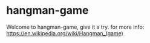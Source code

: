 # hangman-game

Welcome to hangman-game, give it a try.
for more info: https://en.wikipedia.org/wiki/Hangman_(game)
